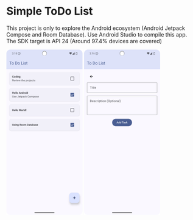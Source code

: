 # Simple ToDo List

This project is only to explore the Android ecosystem (Android Jetpack Compose and Room Database). Use Android Studio to compile this app.
The SDK target is API 24 (Around 97.4% devices are covered)

<div>
  <img src="Samples/TasklistScreen.png" width="200"/>
  <img src="Samples/AddTaskScreen.png" width="200"/>
</div>
